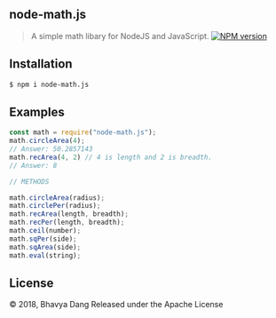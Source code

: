 ## node-math.js

> A simple math libary for NodeJS and JavaScript.
<a href="https://www.npmjs.com/package/discord.js"><img src="https://img.shields.io/npm/v/discord.js.svg?maxAge=3600" alt="NPM version" /></a>

## Installation

```bash
$ npm i node-math.js
```

## Examples

```js
const math = require("node-math.js");
math.circleArea(4);
// Answer: 50.2857143
math.recArea(4, 2) // 4 is length and 2 is breadth.
// Answer: 8

// METHODS

math.circleArea(radius);
math.circlePer(radius);
math.recArea(length, breadth);
math.recPer(length, breadth);
math.ceil(number);
math.sqPer(side);
math.sqArea(side);
math.eval(string);

```

## License

&copy; 2018, Bhavya Dang
Released under the Apache License